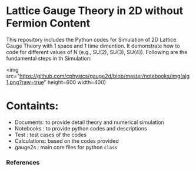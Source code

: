 # Lattice Gauge Theory in 2D without Fermion Content

This repository includes the Python codes for Simulation of 2D Lattice Gauge Theory with 1 space and 1 time dimention. It demonstrate how to code for different values of N (e.g., SU(2), SU(3), SU(4)). Following are the fundamental steps in th Simulation:

<img src="https://github.com/cphysics/gauge2d/blob/master/notebooks/img/alg1.png?raw=true" height=600 width=400)

# Containts:
 - Documents: to provide detail theory and numerical simulation
 - Notebooks : to provide python codes and descriptions
 - Test : test cases of the codes
 - Calculations: based on the codes provided
 - gauge2s : main core files for python ```class```
 
 ### References

